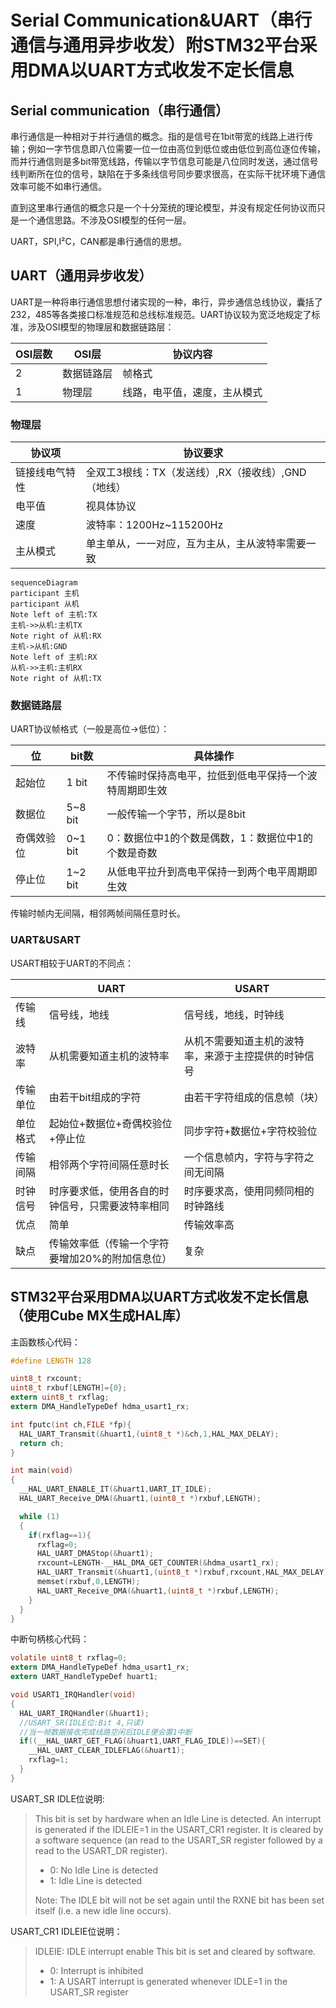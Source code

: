 # Serial Communication&UART（串行通信与通用异步收发）附STM32平台采用DMA以UART方式收发不定长信息

## Serial communication（串行通信）

串行通信是一种相对于并行通信的概念。指的是信号在1bit带宽的线路上进行传输；例如一字节信息即八位需要一位一位由高位到低位或由低位到高位逐位传输，而并行通信则是多bit带宽线路，传输以字节信息可能是八位同时发送，通过信号线判断所在位的信号，缺陷在于多条线信号同步要求很高，在实际干扰环境下通信效率可能不如串行通信。

直到这里串行通信的概念只是一个十分笼统的理论模型，并没有规定任何协议而只是一个通信思路。不涉及OSI模型的任何一层。

UART，SPI,I²C，CAN都是串行通信的思想。

## UART（通用异步收发）

UART是一种将串行通信思想付诸实现的一种，串行，异步通信总线协议，囊括了232，485等各类接口标准规范和总线标准规范。UART协议较为宽泛地规定了标准，涉及OSI模型的物理层和数据链路层：

| OSI层数 | OSI层      | 协议内容                     |
| ------- | ---------- | ---------------------------- |
| 2       | 数据链路层 | 帧格式                       |
| 1       | 物理层     | 线路，电平值，速度，主从模式 |

### 物理层

| 协议项         | 协议要求                                           |
| -------------- | -------------------------------------------------- |
| 链接线电气特性 | 全双工3根线：TX（发送线）,RX（接收线）,GND（地线） |
| 电平值         | 视具体协议                                         |
| 速度           | 波特率：1200Hz~115200Hz                            |
| 主从模式       | 单主单从，一一对应，互为主从，主从波特率需要一致   |

```mermaid
sequenceDiagram
participant 主机
participant 从机
Note left of 主机:TX
主机->>从机:主机TX
Note right of 从机:RX
主机->从机:GND
Note left of 主机:RX
从机->>主机:主机RX
Note right of 从机:TX
```

### 数据链路层

UART协议帧格式（一般是高位->低位）：

| 位         | bit数   | 具体操作                                               |
| ---------- | ------- | ------------------------------------------------------ |
| 起始位     | 1 bit   | 不传输时保持高电平，拉低到低电平保持一个波特周期即生效 |
| 数据位     | 5~8 bit | 一般传输一个字节，所以是8bit                           |
| 奇偶效验位 | 0~1 bit | 0：数据位中1的个数是偶数，1：数据位中1的个数是奇数     |
| 停止位     | 1~2 bit | 从低电平拉升到高电平保持一到两个电平周期即生效         |

传输时帧内无间隔，相邻两帧间隔任意时长。

### UART&USART

USART相较于UART的不同点：

|          | UART                                             | USART                                                |
| -------- | ------------------------------------------------ | ---------------------------------------------------- |
| 传输线   | 信号线，地线                                     | 信号线，地线，时钟线                                 |
| 波特率   | 从机需要知道主机的波特率                         | 从机不需要知道主机的波特率，来源于主控提供的时钟信号 |
| 传输单位 | 由若干bit组成的字符                              | 由若干字符组成的信息帧（块）                         |
| 单位格式 | 起始位+数据位+奇偶校验位+停止位                  | 同步字符+数据位+字符校验位                           |
| 传输间隔 | 相邻两个字符间隔任意时长                         | 一个信息帧内，字符与字符之间无间隔                   |
| 时钟信号 | 时序要求低，使用各自的时钟信号，只需要波特率相同 | 时序要求高，使用同频同相的时钟路线                   |
| 优点     | 简单                                             | 传输效率高                                           |
| 缺点     | 传输效率低（传输一个字符要增加20%的附加信息位）  | 复杂                                                 |

## STM32平台采用DMA以UART方式收发不定长信息（使用Cube MX生成HAL库）

主函数核心代码：

```c
#define LENGTH 128

uint8_t rxcount;
uint8_t rxbuf[LENGTH]={0};
extern uint8_t rxflag;
extern DMA_HandleTypeDef hdma_usart1_rx;

int fputc(int ch,FILE *fp){
  HAL_UART_Transmit(&huart1,(uint8_t *)&ch,1,HAL_MAX_DELAY);
  return ch;
}

int main(void)
{
  __HAL_UART_ENABLE_IT(&huart1,UART_IT_IDLE);
  HAL_UART_Receive_DMA(&huart1,(uint8_t *)rxbuf,LENGTH);

  while (1)
  {
    if(rxflag==1){
      rxflag=0;
      HAL_UART_DMAStop(&huart1);
      rxcount=LENGTH-__HAL_DMA_GET_COUNTER(&hdma_usart1_rx);
      HAL_UART_Transmit(&huart1,(uint8_t *)rxbuf,rxcount,HAL_MAX_DELAY);
      memset(rxbuf,0,LENGTH);
      HAL_UART_Receive_DMA(&huart1,(uint8_t *)rxbuf,LENGTH);
    }
  }
}
```

中断句柄核心代码：

```c
volatile uint8_t rxflag=0;
extern DMA_HandleTypeDef hdma_usart1_rx;
extern UART_HandleTypeDef huart1;

void USART1_IRQHandler(void)
{
  HAL_UART_IRQHandler(&huart1);
  //USART_SR(IDLE位:Bit 4,只读)
  //当一帧数据接收完成线路空闲后IDLE便会置1中断
  if((__HAL_UART_GET_FLAG(&huart1,UART_FLAG_IDLE))==SET){
    __HAL_UART_CLEAR_IDLEFLAG(&huart1);
    rxflag=1;
  }
}
```

USART_SR IDLE位说明:

>This bit is set by hardware when an Idle Line is detected. An interrupt is generated if the IDLEIE=1 in the USART_CR1 register. It is cleared by a software sequence (an read to the USART_SR register followed by a read to the USART_DR register).
>
>* 0: No Idle Line is detected
>* 1: Idle Line is detected
>
>Note: The IDLE bit will not be set again until the RXNE bit has been set itself (i.e. a new idle line occurs).

USART_CR1 IDLEIE位说明：

>IDLEIE: IDLE interrupt enable
>This bit is set and cleared by software.
>
>* 0: Interrupt is inhibited
>* 1: A USART interrupt is generated whenever IDLE=1 in the USART_SR register
